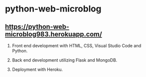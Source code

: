 # python-web-microblog

## https://python-web-microblog983.herokuapp.com/

1. Front end development with HTML, CSS, Visual Studio Code and Python.

2. Back end development utilizing Flask and MongoDB.

3. Deployment with Heroku.
